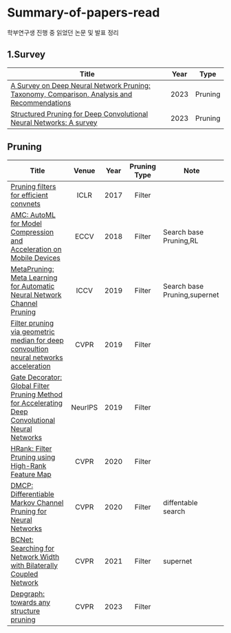 # Summary-of-papers-read
학부연구생 진행 중 읽었던 논문 및 발표 정리 

## 1.Survey
|Title|Year|Type|
|------|:---:|:---:|
|[A Survey on Deep Neural Network Pruning: Taxonomy, Comparison, Analysis and Recommendations](https://arxiv.org/abs/2308.06767)|2023|Pruning|
|[Structured Pruning for Deep Convolutional Neural Networks: A survey](https://arxiv.org/abs/2303.00566)|2023|Pruning|

## Pruning

|Title|Venue|Year|Pruning Type|Note|
|------|:---:|:---:|:------:|----|
|[Pruning filters for efficient convnets](https://arxiv.org/abs/1608.08710)|ICLR|2017|Filter|
|[AMC: AutoML for Model Compression and Acceleration on Mobile Devices](https://arxiv.org/abs/1802.03494)|ECCV|2018|Filter|Search base Pruning,RL|
|[MetaPruning: Meta Learning for Automatic Neural Network Channel Pruning](https://arxiv.org/abs/1903.10258)|ICCV|2019|Filter|Search base Pruning,supernet|
|[Filter pruning via geometric median for deep convoultion neural networks acceleration](https://arxiv.org/abs/1811.00250)|CVPR|2019|Filter|
|[Gate Decorator: Global Filter Pruning Method for Accelerating Deep Convolutional Neural Networks](https://arxiv.org/abs/1909.08174)|NeurIPS|2019|Filter|
|[HRank: Filter Pruning using High-Rank Feature Map](https://arxiv.org/abs/2002.10179)|CVPR|2020|Filter|
|[DMCP: Differentiable Markov Channel Pruning for Neural Networks](https://arxiv.org/abs/2005.03354)|CVPR|2020|Filter|diffentable search|
|[BCNet: Searching for Network Width with Bilaterally Coupled Network](https://arxiv.org/abs/2105.10533)|CVPR|2021|Filter|supernet|
|[Depgraph: towards any structure pruning](https://arxiv.org/abs/2301.12900)|CVPR|2023|Filter|




